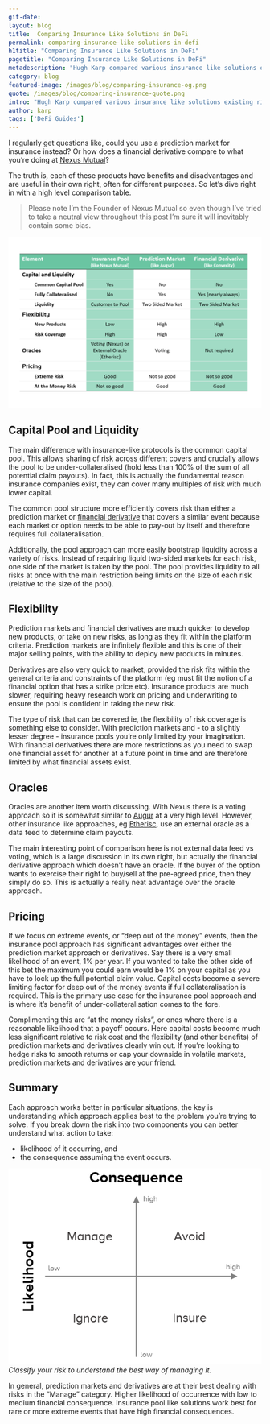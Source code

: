 ```yaml
---
git-date:
layout: blog
title:  Comparing Insurance Like Solutions in DeFi
permalink: comparing-insurance-like-solutions-in-defi
h1title: "Comparing Insurance Like Solutions in DeFi"
pagetitle: "Comparing Insurance Like Solutions in DeFi"
metadescription: "Hugh Karp compared various insurance like solutions existing right now in DeFi space"
category: blog
featured-image: /images/blog/comparing-insurance-og.png
quote: /images/blog/comparing-insurance-quote.png
intro: "Hugh Karp compared various insurance like solutions existing right now in DeFi space"
author: karp
tags: ['DeFi Guides']
---
```

I regularly get questions like, could you use a prediction market for insurance instead? Or how does a financial derivative compare to what you’re doing at [Nexus Mutual](https://nexusmutual.io/)?

The truth is, each of these products have benefits and disadvantages and are useful in their own right, often for different purposes. So let’s dive right in with a high level comparison table.

>Please note I’m the Founder of Nexus Mutual so even though I’ve tried to take a neutral view throughout this post I’m sure it will inevitably contain some bias.

![](/images/blog/insurance-image2.png)

## Capital Pool and Liquidity

The main difference with insurance-like protocols is the common capital pool. This allows sharing of risk across different covers and crucially allows the pool to be under-collateralised (hold less than 100% of the sum of all potential claim payouts). In fact, this is actually the fundamental reason insurance companies exist, they can cover many multiples of risk with much lower capital.

The common pool structure more efficiently covers risk than either a prediction market or [financial derivative](https://drive.google.com/file/d/1YsrGBUpZoPvFLtcwkEYkxNhogWCU772D/view) that covers a similar event because each market or option needs to be able to pay-out by itself and therefore requires full collateralisation.

Additionally, the pool approach can more easily bootstrap liquidity across a variety of risks. Instead of requiring liquid two-sided markets for each risk, one side of the market is taken by the pool. The pool provides liquidity to all risks at once with the main restriction being limits on the size of each risk (relative to the size of the pool).

## Flexibility

Prediction markets and financial derivatives are much quicker to develop new products, or take on new risks, as long as they fit within the platform criteria. Prediction markets are infinitely flexible and this is one of their major selling points, with the ability to deploy new products in minutes.

Derivatives are also very quick to market, provided the risk fits within the general criteria and constraints of the platform (eg must fit the notion of a financial option that has a strike price etc). Insurance products are much slower, requiring heavy research work on pricing and underwriting to ensure the pool is confident in taking the new risk.

The type of risk that can be covered ie, the flexibility of risk coverage is something else to consider. With prediction markets and - to a slightly lesser degree - insurance pools you’re only limited by your imagination. With financial derivatives there are more restrictions as you need to swap one financial asset for another at a future point in time and are therefore limited by what financial assets exist.

## Oracles

Oracles are another item worth discussing. With Nexus there is a voting approach so it is somewhat similar to [Augur](https://www.augur.net/) at a very high level. However, other insurance like approaches, eg [Etherisc](https://etherisc.com/), use an external oracle as a data feed to determine claim payouts.

The main interesting point of comparison here is not external data feed vs voting, which is a large discussion in its own right, but actually the financial derivative approach which doesn’t have an oracle. If the buyer of the option wants to exercise their right to buy/sell at the pre-agreed price, then they simply do so. This is actually a really neat advantage over the oracle approach.

## Pricing

If we focus on extreme events, or “deep out of the money” events, then the insurance pool approach has significant advantages over either the prediction market approach or derivatives. Say there is a very small likelihood of an event, 1% per year. If you wanted to take the other side of this bet the maximum you could earn would be 1% on your capital as you have to lock up the full potential claim value. Capital costs become a severe limiting factor for deep out of the money events if full collateralisation is required. This is the primary use case for the insurance pool approach and is where it’s benefit of under-collateralisation comes to the fore.

Complimenting this are “at the money risks”, or ones where there is a reasonable likelihood that a payoff occurs. Here capital costs become much less significant relative to risk cost and the flexibility (and other benefits) of prediction markets and derivatives clearly win out. If you’re looking to hedge risks to smooth returns or cap your downside in volatile markets, prediction markets and derivatives are your friend.

## Summary

Each approach works better in particular situations, the key is understanding which approach applies best to the problem you’re trying to solve. If you break down the risk into two components you can better understand what action to take:
- likelihood of it occurring, and
- the consequence assuming the event occurs.

![](/images/blog/insurance-image1.png)
_Classify your risk to understand the best way of managing it._

In general, prediction markets and derivatives are at their best dealing with risks in the “Manage” category. Higher likelihood of occurrence with low to medium financial consequence. Insurance pool like solutions work best for rare or more extreme events that have high financial consequences.
